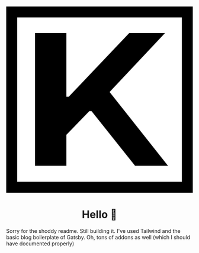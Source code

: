 <p align="center">
<img src="https://github.com/Lapin/portfolio/blob/master/content/assets/korhan-icon.png?raw=true"/>
</p>
<h1 align="center">
Hello 👋
</h1>

Sorry for the shoddy readme. Still building it. I've used Tailwind and the basic blog boilerplate of Gatsby. Oh, tons of addons as well (which I should have documented properly)
